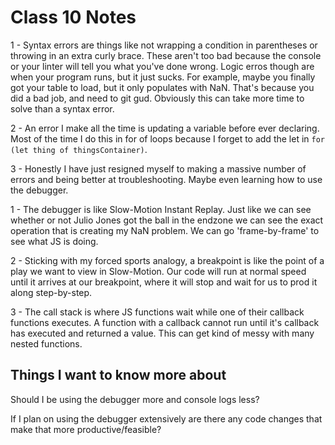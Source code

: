 # Class 10 Notes

1 - Syntax errors are things like not wrapping a condition in parentheses or throwing in an extra curly brace. These aren't too bad because the console or your linter will tell you what you've done wrong. Logic erros though are when your program runs, but it just sucks. For example, maybe you finally got your table to load, but it only populates with NaN. That's because you did a bad job, and need to git gud. Obviously this can take more time to solve than a syntax error. 

2 - An error I make all the time is updating a variable before ever declaring. Most of the time I do this in for of loops because I forget to add the let in `for (let thing of thingsContainer)`.

3 - Honestly I have just resigned myself to making a massive number of errors and being better at troubleshooting. Maybe even learning how to use the debugger. 

1 - The debugger is like Slow-Motion Instant Replay. Just like we can see whether or not Julio Jones got the ball in the endzone we can see the exact operation that is creating my NaN problem. We can go 'frame-by-frame' to see what JS is doing.

2 - Sticking with my forced sports analogy, a breakpoint is like the point of a play we want to view in Slow-Motion. Our code will run at normal speed until it arrives at our breakpoint, where it will stop and wait for us to prod it along step-by-step.

3 - The call stack is where JS functions wait while one of their callback functions executes. A function with a callback cannot run until it's callback has executed and returned a value. This can get kind of messy with many nested functions.

## Things I want to know more about

Should I be using the debugger more and console logs less?

If I plan on using the debugger extensively are there any code changes that make that more productive/feasible?